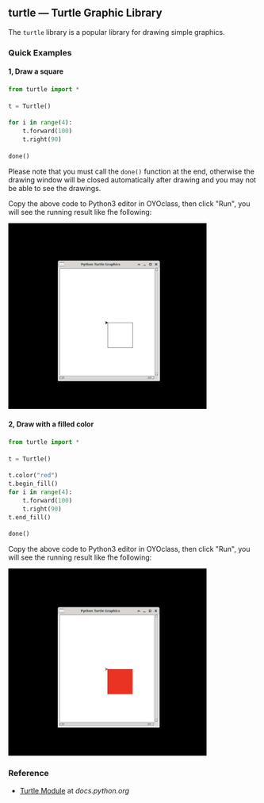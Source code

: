 ## turtle — Turtle Graphic Library

The `turtle` library is a popular library for drawing simple graphics.

### Quick Examples

#### 1, Draw a square

```python
from turtle import *

t = Turtle()

for i in range(4):
    t.forward(100)
    t.right(90)

done()
```

Please note that you must call the `done()` function at the end, otherwise the drawing window will be closed automatically after drawing and you may not be able to see the drawings.

Copy the above code to Python3 editor in OYOclass, then click "Run", you will see the running result like fhe following:

<img src="../../assets/img/turtle-square.png" width="400px"/>

#### 2, Draw with a filled color

```python
from turtle import *

t = Turtle()

t.color("red")
t.begin_fill()
for i in range(4):
    t.forward(100)
    t.right(90)
t.end_fill()

done()
```

Copy the above code to Python3 editor in OYOclass, then click "Run", you will see the running result like fhe following:

<img src="../../assets/img/turtle-square-filled.png" width="400px"/>

### Reference

-   [Turtle Module](https://docs.python.org/3/library/turtle.html) at _docs.python.org_
